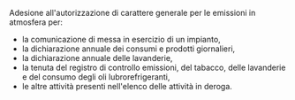 Adesione all'autorizzazione di carattere generale per le emissioni in atmosfera per:
- la comunicazione di messa in esercizio di un impianto,
- la dichiarazione annuale dei consumi e prodotti giornalieri,
- la dichiarazione annuale delle lavanderie,
- la tenuta del registro di controllo emissioni, del tabacco, delle lavanderie e del consumo degli oli lubrorefrigeranti,
- le altre attività presenti nell'elenco delle attività in deroga.
